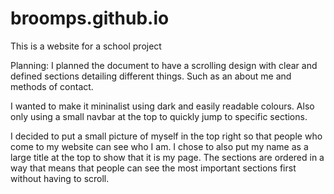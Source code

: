 # broomps.github.io
This is a website for a school project

Planning:
I planned the document to have a scrolling design with clear and defined sections detailing different things. Such as an about me and methods of contact.

I wanted to make it mininalist using dark and easily readable colours. Also only using a small navbar at the top to quickly jump to specific sections.

I decided to put a small picture of myself in the top right so that people who come to my website can see who I am. I chose to also put my name as a large title at the top to show that it is my page. The sections are ordered in a way that means that people can see the most important sections first without having to scroll.
